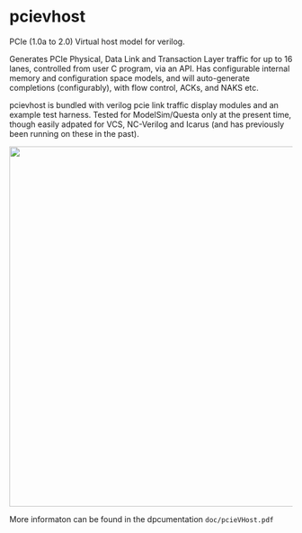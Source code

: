 # pcievhost
PCIe (1.0a to 2.0) Virtual host model for verilog.

Generates PCIe Physical, Data Link and Transaction Layer traffic for up to 16 lanes, controlled from user C program, via an API. Has configurable internal memory and configuration space models, and will auto-generate completions (configurably), with flow control, ACKs, and NAKS etc.

pcievhost is bundled with verilog pcie link traffic display modules and an example test harness. Tested for ModelSim/Questa only at the present time, though easily adpated for VCS, NC-Verilog and Icarus (and has previously been running on these in the past).
<p align="center">
<img src="https://github.com/wyvernSemi/pcievhost/assets/21970031/6e21c9da-dd50-4872-b385-fe67845dd16b" width=640>
</p>
More informaton can be found in the dpcumentation <code>doc/pcieVHost.pdf</code>
